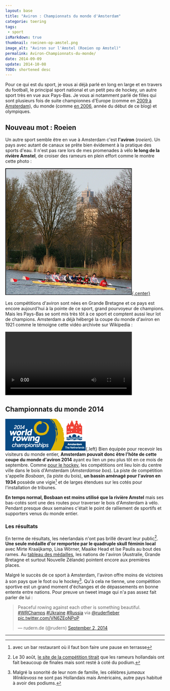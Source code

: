 ```yaml
---
layout: base
title: "Aviron : Championnats du monde d'Amsterdam"
categorie: toering
tags: 
 - sport
isMarkdown: true
thumbnail: roeinen-op-amstel.png
image_alt: "Aviron sur l'Amstel (Roeien op Amstel)"
permalink: Aviron-Championnats-du-monde/
date: 2014-09-09
update: 2014-10-08
TODO: shortened desc
---
```


Pour ce qui est du sport, je vous ai déjà parlé en long en large et en travers du football, le principal sport national et un petit peu de hockey, un autre sport très en vue aux Pays-Bas. Je vous ai notamment parlé de filles qui sont plusieurs fois de suite championnes d'Europe (comme en [2009 à Amsterdam](/elles-ont-encore-gagne)), du monde (comme [en 2006](/oranje-wereldkampioen), année du début de ce blog) et olympiques.

## Nouveau mot : Roeien

Un autre sport semble être en vue à Amsterdam c'est **l'aviron** (*roeien*). Un pays avec autant de canaux se prête bien évidement à la pratique des sports d'eau. Il n'est pas rare lors de mes promenades à vélo **le long de la rivière Amstel**, de croiser des rameurs en plein effort comme le montre cette photo :

[![Aviron sur l'Amstel (Roeien op Amstel)](roeinen-op-amstel.png){.center}](https://www.flickr.com/photos/13274211@N00/3571489686/)

Les compétitions d'aviron sont nées en Grande Bretagne et ce pays est encore aujourd'hui à la pointe de ce sport, grand pourvoyeur de champions. Mais les Pays-Bas se sont mis très tôt à ce sport et comptent aussi leur lot de champions. Amsterdam a déjà hébergé la coupe du monde d'aviron en 1921 comme le témoigne cette vidéo archivée sur Wikipedia :

<!-- HTML -->
<div class="flex flex-col items-center">
<video width="400px" controls style="margin:0 auto;">
  <source src="https://upload.wikimedia.org/wikipedia/commons/transcoded/e/e7/Europese_kampioenschappen_roeien_op_de_Amstel-European_championships_rowing_on_the_Amstel-507680.ogv/Europese_kampioenschappen_roeien_op_de_Amstel-European_championships_rowing_on_the_Amstel-507680.ogv.240p.vp9.webm" type="video/webm">
  <source src="https://upload.wikimedia.org/wikipedia/commons/transcoded/e/e7/Europese_kampioenschappen_roeien_op_de_Amstel-European_championships_rowing_on_the_Amstel-507680.ogv/Europese_kampioenschappen_roeien_op_de_Amstel-European_championships_rowing_on_the_Amstel-507680.ogv.360p.webm" type="video/webm">
</video>
</div>
<!-- / HTML -->

## Championnats du monde 2014
![2014 World Rowing Championship Amsterdam Netherlands](world-rowing-amsterdam-2014.png){.left}
Bien équipée pour recevoir les visiteurs du monde entier, **Amsterdam pouvait donc être l'hôte de cette coupe du monde d'aviron 2014** ayant eu lien un peu plus tôt en ce mois de septembre. Comme [pour le hockey](/elles-ont-encore-gagne), les compétitions ont lieu loin du centre ville dans le bois d'Amsterdam (*Amsterdamse bos*). La piste de compétition s'appelle *Bosbaan*, (la piste du bois), **un bassin aménagé pour l'aviron en 1934** possède une vigie[^1] et de larges étendues sur les cotés pour l'installation de tribunes.

**En temps normal, Bosbaan est moins utilisé que la rivière Amstel** mais ses bas-cotés sont une des routes pour traverser le bois d'Amsterdam à vélo. Pendant presque deux semaines c'était le point de ralliement de sportifs et supporters venus du monde entier.

### Les résultats
En terme de résultats, les néerlandais n'ont pas brillé devant leur public[^2]. **Une seule médaille d'or remportée par le quadruple skull féminin local** avec Mirte Kraaijkamp, Lisa Wörner, Maaike Head et lse Paulis au bout des rames. Au [tableau des médailles](http://www.worldrowing.com/events/2014-world-rowing-championships/medals), les nations de l'aviron (Australie, Grande Bretagne et surtout Nouvelle Zélande) pointent encore aux premières places. 

Malgré le succès de ce sport à Amsterdam, l'aviron offre moins de victoires à son pays que le foot ou le hockey[^3]. Qu'à cela ne tienne, une compétition sportive est un grand moment d'échanges et de dépassements en bonne entente entre nations. Pour preuve un tweet image qui n'a pas assez fait parler de lui :

<!-- HTML -->
<div class="flex flex-col items-center">
<blockquote class="twitter-tweet" lang="en"><p>Peaceful rowing against each other is something beautiful. <a href="https://twitter.com/hashtag/WRChamps?src=hash">#WRChamps</a> <a href="https://twitter.com/hashtag/Ukraine?src=hash">#Ukraine</a> <a href="https://twitter.com/hashtag/Russia?src=hash">#Russia</a> via <a href="https://twitter.com/ruderfieber">@ruderfieber</a> <a href="http://t.co/VN6ZEoNPoP">pic.twitter.com/VN6ZEoNPoP</a></p>&mdash; rudern.de (@rudern) <a href="https://twitter.com/rudern/status/506800872673001472">September 2, 2014</a></blockquote>
<script async src="//platform.twitter.com/widgets.js" charset="utf-8"></script>
</div>
<!-- / HTML -->

---
[^1]: avec un bar restaurant où il faut bon faire une pause en terrasse
[^2]: Le 30 août, [le site de la compétition titrait](http://www.amsterdamrowing.com/nl/news/121/nederlandse-boten-buiten-de-medailles.html) que les rameurs hollandais ont fait beaucoup de finales mais sont resté à coté du podium.
[^3]: Malgré la sonorité de leur nom de famille, les célèbres *jumeaux Winklevoss* ne sont pas Hollandais mais Américains, autre pays habitué à avoir des podiums.